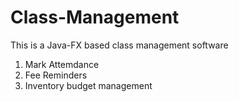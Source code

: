 # Class-Management
This is a Java-FX based class management software
1. Mark Attemdance
2. Fee Reminders
3. Inventory budget management
